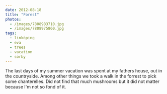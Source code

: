 ```yaml
---
date: 2012-08-18
title: "Forest"
photos:
  - /images/7808983710.jpg
  - /images/7808975860.jpg
tags:
  - linköping
  - eva
  - trees
  - vacation
  - sörby
---
```


The last days of my summer vacation was spent at my fathers house, out in the countryside. Among other things we took a walk in the forrest to pick some chanterelles. Did not find that much mushrooms but it did not matter because I'm not so fond of it.
